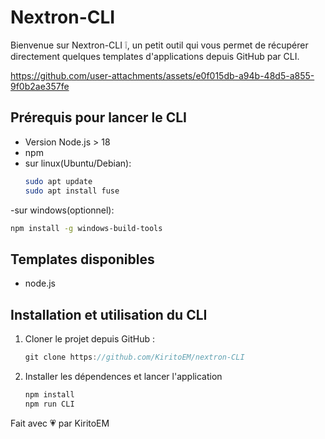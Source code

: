 # Nextron-CLI

Bienvenue sur Nextron-CLI ❕, un petit outil qui vous permet de récupérer directement quelques templates d'applications depuis GitHub par CLI.

https://github.com/user-attachments/assets/e0f015db-a94b-48d5-a855-9f0b2ae357fe

  
## Prérequis pour lancer le CLI
- Version Node.js > 18
- npm 
- sur linux(Ubuntu/Debian):
   ```bash
   sudo apt update
   sudo apt install fuse
   ```
-sur windows(optionnel):
   ```bash
   npm install -g windows-build-tools
   ```

## Templates disponibles
- node.js
<!-- - flask -->

## Installation et utilisation du CLI

1. Cloner le projet depuis GitHub :

   ```js
   git clone https://github.com/KiritoEM/nextron-CLI
   ```
    
3. Installer les dépendences et lancer l'application
   ```js
   npm install
   npm run CLI
   ```

  Fait avec 💗 par KiritoEM